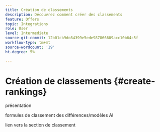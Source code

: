 ```yaml
---
title: Création de classements
description: Découvrez comment créer des classements
feature: Offers
topic: Integrations
role: User
level: Intermediate
source-git-commit: 12b01cb9de84399e5ede987866609acc10b64c5f
workflow-type: tm+mt
source-wordcount: '19'
ht-degree: 5%

---
```


# Création de classements {#create-rankings}

présentation

formules de classement des différences/modèles AI

lien vers la section de classement